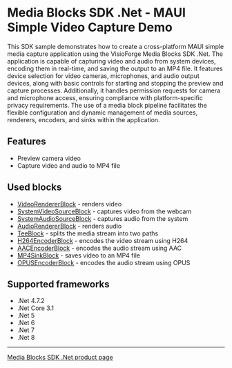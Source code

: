 # Media Blocks SDK .Net - MAUI Simple Video Capture Demo

This SDK sample demonstrates how to create a cross-platform MAUI simple media capture application using the VisioForge Media Blocks SDK .Net. The application is capable of capturing video and audio from system devices, encoding them in real-time, and saving the output to an MP4 file. It features device selection for video cameras, microphones, and audio output devices, along with basic controls for starting and stopping the preview and capture processes. Additionally, it handles permission requests for camera and microphone access, ensuring compliance with platform-specific privacy requirements. The use of a media block pipeline facilitates the flexible configuration and dynamic management of media sources, renderers, encoders, and sinks within the application.

## Features

- Preview camera video
- Capture video and audio to MP4 file

## Used blocks

- [VideoRendererBlock](https://www.visioforge.com/help/docs/dotnet/mediablocks/VideoRendering/) - renders video
- [SystemVideoSourceBlock](https://www.visioforge.com/help/docs/dotnet/mediablocks/Sources/SystemVideoSourceBlock/) - captures video from the webcam
- [SystemAudioSourceBlock](https://www.visioforge.com/help/docs/dotnet/mediablocks/Sources/SystemAudioSourceBlock/) - captures audio from the system
- [AudioRendererBlock](https://www.visioforge.com/help/docs/dotnet/mediablocks/AudioRendering/) - renders audio
- [TeeBlock](https://www.visioforge.com/help/docs/dotnet/mediablocks/Special/TeeBlock/) - splits the media stream into two paths
- [H264EncoderBlock](https://www.visioforge.com/help/docs/dotnet/mediablocks/VideoEncoders/H264EncoderBlock/) - encodes the video stream using H264
- [AACEncoderBlock](https://www.visioforge.com/help/docs/dotnet/mediablocks/AudioEncoders/AACEncoderBlock/) - encodes the audio stream using AAC
- [MP4SinkBlock](https://www.visioforge.com/help/docs/dotnet/mediablocks/Sinks/MP4SinkBlock/) - saves video to an MP4 file
- [OPUSEncoderBlock](https://www.visioforge.com/help/docs/dotnet/mediablocks/AudioEncoders/OPUSEncoderBlock/) - encodes the audio stream using OPUS

## Supported frameworks

- .Net 4.7.2
- .Net Core 3.1
- .Net 5
- .Net 6
- .Net 7
- .Net 8

---

[Media Blocks SDK .Net product page](https://www.visioforge.com/media-blocks-sdk)

